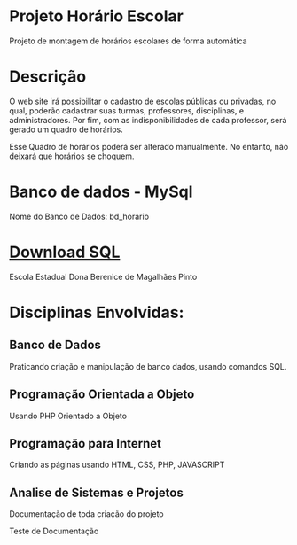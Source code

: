 # Projeto Horário Escolar
Projeto de montagem de horários escolares de forma automática

# Descrição
O web site irá possibilitar o cadastro de escolas públicas ou privadas, no qual, poderão cadastrar suas turmas, professores, disciplinas, e administradores. Por fim, com as indisponibilidades de cada professor, será gerado um quadro de horários.

Esse Quadro de horários poderá ser alterado manualmente. No entanto, não deixará que horários se choquem. 


# Banco de dados - MySql


Nome do Banco de Dados: bd_horario


[Download SQL](https://github.com/mlealprof/horario/database/escola.sql)
=========================================================================

Escola Estadual Dona Berenice de Magalhães Pinto

# Disciplinas Envolvidas:

## Banco de Dados
Praticando criação e manipulação de banco dados, usando comandos SQL.

## Programação Orientada a Objeto
Usando PHP Orientado a Objeto 

## Programação para Internet
Criando as páginas usando HTML, CSS, PHP, JAVASCRIPT

## Analise de Sistemas e Projetos 
Documentação de toda criação do projeto


Teste de Documentação
